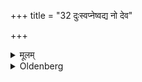 +++
title = "32 दुःस्वप्नेष्वद्य नो देव"

+++

<details><summary>मूलम्</summary>

दुःस्वप्नेष्वद्य नो देव सवितरित्येतामृचं जपेत् ३२
</details>

<details><summary>Oldenberg</summary>

32. If he has seen bad dreams, let him murmur this verse, 'To-day, O god Savitṛ' (Sāma-veda I, 141).
</details>
